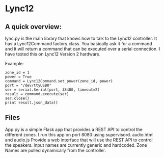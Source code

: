 # Lync12

## A quick overview:
lync.py is the main library that knows how to talk to the Lync12 controller. It has a Lync12Command factory class. You basically ask it for a command and it will return a command that can be executed over a serial connection.  I have tested this on Lync12 Version 2 hardware.

Example:
```
zone_id = 1
power = True
command = Lync12Command.set_power(zone_id, power)
port = "/dev/ttyUSB0"
ser = serial.Serial(port, 38400, timeout=2)
result = command.execute(ser)
ser.close()
print result.json_data()
```

## Files
App.py is a simple Flask app that provides a REST API to control the different zones. I run this app on port 8080 using supervisord.
audio.html and audio.js Provide a web interface that will use the REST API to control the speakers. Input names are currently generic and hardcoded.  Zone Names are pulled dynamically from the controller.
